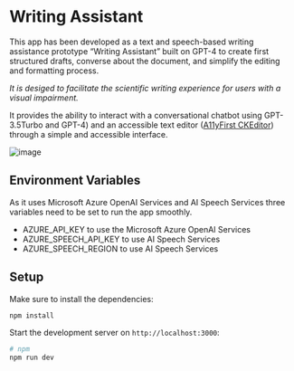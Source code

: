 # Writing Assistant
This app has been developed as a text and speech-based writing assistance prototype “Writing Assistant” built on GPT-4 to create first structured drafts, converse about the document, and simplify the editing and formatting process.


*It is desiged to facilitate the scientific writing experience for users with a visual impairment.*

It provides the ability to interact with a conversational chatbot using GPT-3.5Turbo and GPT-4) and an accessible text editor ([A11yFirst CKEditor](https://github.com/a11yfirst/distribution)) through a simple and accessible interface. 

![image](https://github.com/StefanoAnzolut/writing-assistant/assets/45556885/47870af3-d1e0-4477-941c-bda0baf59263)


## Environment Variables
As it uses Microsoft Azure OpenAI Services and AI Speech Services three variables need to be set to run the app smoothly.
- AZURE_API_KEY to use the Microsoft Azure OpenAI Services
- AZURE_SPEECH_API_KEY to use AI Speech Services
- AZURE_SPEECH_REGION to use AI Speech Services

## Setup
Make sure to install the dependencies:
```bash
npm install
```
Start the development server on `http://localhost:3000`:
```bash
# npm
npm run dev
```
